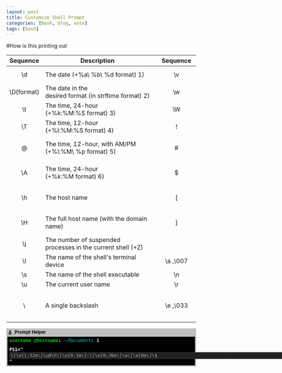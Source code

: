 ```yaml
---
layout: post
title: Customize Shell Prompt
categories: [Bash, blog, note]
tags: [bash]
---
```


#How is this printing out

| Sequence  | Description  |  | Sequence  | Description  |
|:-------:  | ------------ |  --------  |:-------:  | ------------ |
| \d  | The date (+%a\ %b\ %d format) 1)  |   | \v |  The version of the shell (short) |
| \D{format}  | The date in the desired format (in strftime format) 2)  |   | \w |  The path of the working directory |
|  \t | The time, 24-hour (+%k:%M:%S format) 3)  |   | \W |  The name of the working directory |
| \T  | The time, 12-hour (+%l:%M:%S format) 4)  |   | \! |  The current command number in the history |
| \@  | The time, 12-hour, with AM/PM (+%l:%M\ %p format) 5)  |   |  \# |  The command number (from the start of the shell) |
|  \A | The time, 24-hour (+%k:%M format) 6)  |   |  \$ | If the current user is root, displays a #, else displays a $  |
|  \h | The host name |   |  \[ | Start a sequence of non-printing characters  |
|  \H | The full host name (with the domain name)  |   |  \] | End a sequence of non-printing characters  |
|  \j |  The number of suspended processes in the current shell (<Ctrl>+Z) |   |
|  \l |  The name of the shell's terminal device |   |  \a ,\007 | The  bell character  |
|  \s | The name of the shell executable  |   |  \n | Start a new line  |
|  \u | The current user name  |   |  \r |  Carriage return |
|  \\ |  A single backslash |   | \e ,\033  | The  Escape character. Used by some Control Sequences (see bellow)  |




<!--Prompt Helper-->
<div id="ph_prompt_helper" style="border: 3px solid rgb(192, 192, 192); padding: 0px; background: rgb(0, 0, 0); color: rgb(255, 255, 255); font-family: monospace; font-size: 9pt;">
<div id="ph_titlebar" style="padding: 0px 0px 3px; background: rgb(192, 192, 192); color: rgb(0, 0, 0); font-family: sans-serif; font-weight: bold; min-height: 16px; overflow: hidden; white-space: nowrap;">
<a href="http://download.flogisoft.com/files/misc/softwares/prompt_helper/">
<img src="data:image/png;base64,iVBORw0KGgoAAAANSUhEUgAAAA4AAAAOAQMAAAAlhr%2BSAAAAAXNSR0IArs4c6QAAAAZQTFRFAGAHOTk527ktlgAAAAF0Uk5TAEDm2GYAAAAfSURBVAjXY2BgYGBvQEf2HxjkHzDwHwCxmRlAXAYGAJloB%2BGJ8YGpAAAAAElFTkSuQmCC" alt="Download Prompt Helper" title="Download Prompt Helper" style="vertical-align: middle; margin: -1px 2px 0px 0px; border: none;">
</a>Prompt Helper</div>
<div id="ph_prev" style="padding: 3px 5px 5px; min-height: 16px; overflow: hidden;">
<span style="color: rgb(255, 255, 255); background: rgb(0, 0, 0);"></span>
<span style="color: rgb(0, 205, 0); background: rgb(0, 0, 0); font-weight: bold;"></span><span style="color: rgb(0, 205, 0); background: rgb(0, 0, 0); font-weight: bold;">username</span>
<span style="color: rgb(0, 205, 0); background: rgb(0, 0, 0); font-weight: bold;">@</span><span style="color: rgb(0, 205, 0); background: rgb(0, 0, 0); font-weight: bold;">hostname</span><span style="color: rgb(0, 205, 0); background: rgb(0, 0, 0); font-weight: bold;"></span><span style="color: rgb(255, 255, 255); background: rgb(0, 0, 0); font-weight: bold;"></span><span style="color: rgb(255, 255, 255); background: rgb(0, 0, 0); font-weight: bold;">:</span><span style="color: rgb(255, 255, 255); background: rgb(0, 0, 0); font-weight: bold;"></span>
<span style="color: rgb(0, 205, 205); background: rgb(0, 0, 0);"></span>
<span style="color: rgb(0, 205, 205); background: rgb(0, 0, 0);">~/Documents</span>
<span style="color: rgb(0, 205, 205); background: rgb(0, 0, 0);"></span>
<span style="color: rgb(255, 255, 255); background: rgb(0, 0, 0);"></span><span style="color: rgb(255, 255, 255); background: rgb(0, 0, 0);">$</span>
</div>
<div id="ph_input_div" style="padding: 3px 5px; font-weight: bold;">PS1="<input type="text" name="ph_input" id="ph_input" value="\[\e[1;32m\]\u@\h\[\e[0;1m\]:\[\e[0;36m\]\w\[\e[0m\]\$ " style="border: 1px dashed rgb(68, 68, 68); background: rgb(34, 34, 34); color: rgb(170, 170, 170); font-family: monospace; font-size: 9pt; width: 1072px;">"</div></div>
<script src="{{ site.baseurl }}/js/prompt_helper.js" type="text/javascript"></script>
<!-- <script src="https://misc.flogisoft.com/scripts/prompt_helper.js" type="text/javascript"></script> -->
